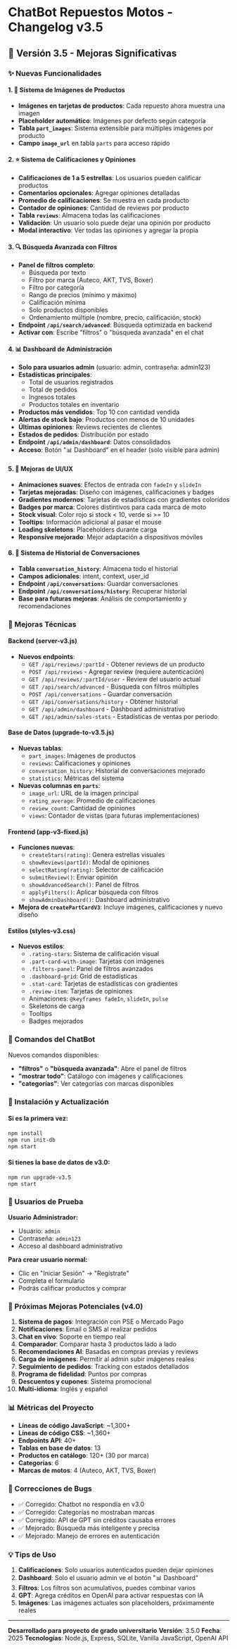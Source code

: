 # ChatBot Repuestos Motos - Changelog v3.5

## 🎉 Versión 3.5 - Mejoras Significativas

### ✨ Nuevas Funcionalidades

#### 1. 📸 Sistema de Imágenes de Productos
- **Imágenes en tarjetas de productos**: Cada repuesto ahora muestra una imagen
- **Placeholder automático**: Imágenes por defecto según categoría
- **Tabla `part_images`**: Sistema extensible para múltiples imágenes por producto
- **Campo `image_url`** en tabla `parts` para acceso rápido

#### 2. ⭐ Sistema de Calificaciones y Opiniones
- **Calificaciones de 1 a 5 estrellas**: Los usuarios pueden calificar productos
- **Comentarios opcionales**: Agregar opiniones detalladas
- **Promedio de calificaciones**: Se muestra en cada producto
- **Contador de opiniones**: Cantidad de reviews por producto
- **Tabla `reviews`**: Almacena todas las calificaciones
- **Validación**: Un usuario solo puede dejar una opinión por producto
- **Modal interactivo**: Ver todas las opiniones y agregar la propia

#### 3. 🔍 Búsqueda Avanzada con Filtros
- **Panel de filtros completo**:
  - Búsqueda por texto
  - Filtro por marca (Auteco, AKT, TVS, Boxer)
  - Filtro por categoría
  - Rango de precios (mínimo y máximo)
  - Calificación mínima
  - Solo productos disponibles
  - Ordenamiento múltiple (nombre, precio, calificación, stock)
- **Endpoint `/api/search/advanced`**: Búsqueda optimizada en backend
- **Activar con**: Escribe "filtros" o "búsqueda avanzada" en el chat

#### 4. 📊 Dashboard de Administración
- **Solo para usuarios admin** (usuario: admin, contraseña: admin123)
- **Estadísticas principales**:
  - Total de usuarios registrados
  - Total de pedidos
  - Ingresos totales
  - Productos totales en inventario
- **Productos más vendidos**: Top 10 con cantidad vendida
- **Alertas de stock bajo**: Productos con menos de 10 unidades
- **Últimas opiniones**: Reviews recientes de clientes
- **Estados de pedidos**: Distribución por estado
- **Endpoint `/api/admin/dashboard`**: Datos consolidados
- **Acceso**: Botón "📊 Dashboard" en el header (solo visible para admin)

#### 5. 🎨 Mejoras de UI/UX
- **Animaciones suaves**: Efectos de entrada con `fadeIn` y `slideIn`
- **Tarjetas mejoradas**: Diseño con imágenes, calificaciones y badges
- **Gradientes modernos**: Tarjetas de estadísticas con gradientes coloridos
- **Badges por marca**: Colores distintivos para cada marca de moto
- **Stock visual**: Color rojo si stock < 10, verde si >= 10
- **Tooltips**: Información adicional al pasar el mouse
- **Loading skeletons**: Placeholders durante carga
- **Responsive mejorado**: Mejor adaptación a dispositivos móviles

#### 6. 💾 Sistema de Historial de Conversaciones
- **Tabla `conversation_history`**: Almacena todo el historial
- **Campos adicionales**: intent, context, user_id
- **Endpoint `/api/conversations`**: Guardar conversaciones
- **Endpoint `/api/conversations/history`**: Recuperar historial
- **Base para futuras mejoras**: Análisis de comportamiento y recomendaciones

### 🔧 Mejoras Técnicas

#### Backend (server-v3.js)
- **Nuevos endpoints**:
  - `GET /api/reviews/:partId` - Obtener reviews de un producto
  - `POST /api/reviews` - Agregar review (requiere autenticación)
  - `GET /api/reviews/:partId/user` - Review del usuario actual
  - `GET /api/search/advanced` - Búsqueda con filtros múltiples
  - `POST /api/conversations` - Guardar conversación
  - `GET /api/conversations/history` - Obtener historial
  - `GET /api/admin/dashboard` - Dashboard administrativo
  - `GET /api/admin/sales-stats` - Estadísticas de ventas por periodo

#### Base de Datos (upgrade-to-v3.5.js)
- **Nuevas tablas**:
  - `part_images`: Imágenes de productos
  - `reviews`: Calificaciones y opiniones
  - `conversation_history`: Historial de conversaciones mejorado
  - `statistics`: Métricas del sistema
- **Nuevas columnas en `parts`**:
  - `image_url`: URL de la imagen principal
  - `rating_average`: Promedio de calificaciones
  - `review_count`: Cantidad de opiniones
  - `views`: Contador de vistas (para futuras implementaciones)

#### Frontend (app-v3-fixed.js)
- **Funciones nuevas**:
  - `createStars(rating)`: Genera estrellas visuales
  - `showReviews(partId)`: Modal de opiniones
  - `selectRating(rating)`: Selector de calificación
  - `submitReview()`: Enviar opinión
  - `showAdvancedSearch()`: Panel de filtros
  - `applyFilters()`: Aplicar búsqueda con filtros
  - `showAdminDashboard()`: Dashboard administrativo
- **Mejora de `createPartCardV3`**: Incluye imágenes, calificaciones y nuevo diseño

#### Estilos (styles-v3.css)
- **Nuevos estilos**:
  - `.rating-stars`: Sistema de calificación visual
  - `.part-card-with-image`: Tarjetas con imágenes
  - `.filters-panel`: Panel de filtros avanzados
  - `.dashboard-grid`: Grid de estadísticas
  - `.stat-card`: Tarjetas de estadísticas con gradientes
  - `.review-item`: Tarjetas de opiniones
  - Animaciones: `@keyframes fadeIn`, `slideIn`, `pulse`
  - Skeletons de carga
  - Tooltips
  - Badges mejorados

### 📝 Comandos del ChatBot

Nuevos comandos disponibles:
- **"filtros"** o **"búsqueda avanzada"**: Abre el panel de filtros
- **"mostrar todo"**: Catálogo con imágenes y calificaciones
- **"categorías"**: Ver categorías con marcas disponibles

### 🚀 Instalación y Actualización

#### Si es la primera vez:
```bash
npm install
npm run init-db
npm start
```

#### Si tienes la base de datos de v3.0:
```bash
npm run upgrade-v3.5
npm start
```

### 👤 Usuarios de Prueba

**Usuario Administrador:**
- Usuario: `admin`
- Contraseña: `admin123`
- Acceso al dashboard administrativo

**Para crear usuario normal:**
- Clic en "Iniciar Sesión" → "Regístrate"
- Completa el formulario
- Podrás calificar productos y comprar

### 🎯 Próximas Mejoras Potenciales (v4.0)

1. **Sistema de pagos**: Integración con PSE o Mercado Pago
2. **Notificaciones**: Email o SMS al realizar pedidos
3. **Chat en vivo**: Soporte en tiempo real
4. **Comparador**: Comparar hasta 3 productos lado a lado
5. **Recomendaciones AI**: Basadas en compras previas y reviews
6. **Carga de imágenes**: Permitir al admin subir imágenes reales
7. **Seguimiento de pedidos**: Tracking con estados detallados
8. **Programa de fidelidad**: Puntos por compras
9. **Descuentos y cupones**: Sistema promocional
10. **Multi-idioma**: Inglés y español

### 📊 Métricas del Proyecto

- **Líneas de código JavaScript**: ~1,300+
- **Líneas de código CSS**: ~1,360+
- **Endpoints API**: 40+
- **Tablas en base de datos**: 13
- **Productos en catálogo**: 120+ (30 por marca)
- **Categorías**: 6
- **Marcas de motos**: 4 (Auteco, AKT, TVS, Boxer)

### 🐛 Correcciones de Bugs

- ✅ Corregido: Chatbot no respondía en v3.0
- ✅ Corregido: Categorías no mostraban marcas
- ✅ Corregido: API de GPT sin créditos causaba errores
- ✅ Mejorado: Búsqueda más inteligente y precisa
- ✅ Mejorado: Manejo de errores en autenticación

### 💡 Tips de Uso

1. **Calificaciones**: Solo usuarios autenticados pueden dejar opiniones
2. **Dashboard**: Solo el usuario admin ve el botón "📊 Dashboard"
3. **Filtros**: Los filtros son acumulativos, puedes combinar varios
4. **GPT**: Agrega créditos en OpenAI para activar respuestas con IA
5. **Imágenes**: Las imágenes actuales son placeholders, próximamente reales

---

**Desarrollado para proyecto de grado universitario**
**Versión**: 3.5.0
**Fecha**: 2025
**Tecnologías**: Node.js, Express, SQLite, Vanilla JavaScript, OpenAI API
